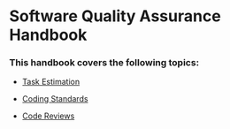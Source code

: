 # Software Quality Assurance Handbook 

### This handbook covers the following topics:

- [Task Estimation](https://github.com/davidly29/Group_QA_Assignment/tree/task-estimation)

- [Coding Standards](https://github.com/davidly29/Group_QA_Assignment/tree/coding-standards)

- [Code Reviews](https://github.com/davidly29/Group_QA_Assignment/tree/code-review)


